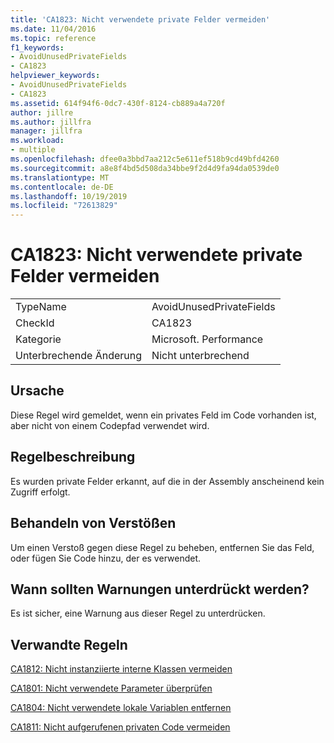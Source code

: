 ```yaml
---
title: 'CA1823: Nicht verwendete private Felder vermeiden'
ms.date: 11/04/2016
ms.topic: reference
f1_keywords:
- AvoidUnusedPrivateFields
- CA1823
helpviewer_keywords:
- AvoidUnusedPrivateFields
- CA1823
ms.assetid: 614f94f6-0dc7-430f-8124-cb889a4a720f
author: jillre
ms.author: jillfra
manager: jillfra
ms.workload:
- multiple
ms.openlocfilehash: dfee0a3bbd7aa212c5e611ef518b9cd49bfd4260
ms.sourcegitcommit: a8e8f4bd5d508da34bbe9f2d4d9fa94da0539de0
ms.translationtype: MT
ms.contentlocale: de-DE
ms.lasthandoff: 10/19/2019
ms.locfileid: "72613829"
---
```

# <a name="ca1823-avoid-unused-private-fields"></a>CA1823: Nicht verwendete private Felder vermeiden

|||
|-|-|
|TypeName|AvoidUnusedPrivateFields|
|CheckId|CA1823|
|Kategorie|Microsoft. Performance|
|Unterbrechende Änderung|Nicht unterbrechend|

## <a name="cause"></a>Ursache
Diese Regel wird gemeldet, wenn ein privates Feld im Code vorhanden ist, aber nicht von einem Codepfad verwendet wird.

## <a name="rule-description"></a>Regelbeschreibung
Es wurden private Felder erkannt, auf die in der Assembly anscheinend kein Zugriff erfolgt.

## <a name="how-to-fix-violations"></a>Behandeln von Verstößen
Um einen Verstoß gegen diese Regel zu beheben, entfernen Sie das Feld, oder fügen Sie Code hinzu, der es verwendet.

## <a name="when-to-suppress-warnings"></a>Wann sollten Warnungen unterdrückt werden?
Es ist sicher, eine Warnung aus dieser Regel zu unterdrücken.

## <a name="related-rules"></a>Verwandte Regeln
[CA1812: Nicht instanziierte interne Klassen vermeiden](../code-quality/ca1812.md)

[CA1801: Nicht verwendete Parameter überprüfen](../code-quality/ca1801.md)

[CA1804: Nicht verwendete lokale Variablen entfernen](../code-quality/ca1804.md)

[CA1811: Nicht aufgerufenen privaten Code vermeiden](../code-quality/ca1811.md)
